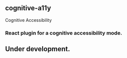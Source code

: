 ## cognitive-a11y
Cognitive Accessibility
### React plugin for a cognitive accessibility mode.

## Under development.